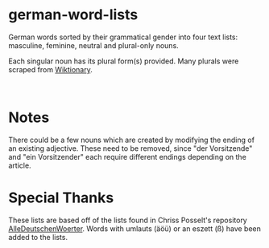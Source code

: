 # german-word-lists
German words sorted by their grammatical gender into four text lists: masculine, feminine, neutral and plural-only nouns.

Each singular noun has its plural form(s) provided. Many plurals were scraped from [Wiktionary](https://de.wiktionary.org/).

<br>

# Notes
There could be a few nouns which are created by modifying the ending of an existing adjective. These need to be removed, since "der Vorsitzende" and "ein Vorsitzender" each require different endings depending on the article.


# Special Thanks
These lists are based off of the lists found in Chriss Posselt's repository [AlleDeutschenWoerter](https://github.com/cpos/AlleDeutschenWoerter). Words with umlauts (äöü) or an eszett (ß) have been added to the lists.

